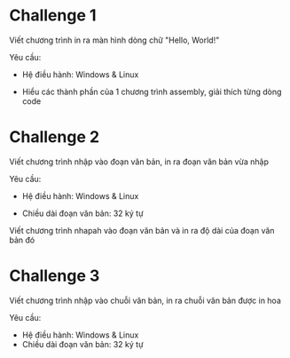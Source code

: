 # Challenge 1

Viết chương trình in ra màn hình dòng chữ "Hello, World!" 

Yêu cầu:

- Hệ điều hành: Windows & Linux

- Hiểu các thành phần của 1 chương trình assembly, giải thích từng dòng code

# Challenge 2

Viết chương trình nhập vào đoạn văn bản, in ra đoạn văn bản vừa nhập 

Yêu cầu:

- Hệ điều hành: Windows & Linux

- Chiều dài đoạn văn bản: 32 ký tự

Viết chương trình nhapah vào đoạn văn bản và in ra độ dài của đoạn văn bản đó
  
# Challenge 3

Viết chương trình nhập vào chuỗi văn bản, in ra chuỗi văn bản được in hoa 

Yêu cầu:

- Hệ điều hành: Windows & Linux
- Chiều dài đoạn văn bản: 32 ký tự
